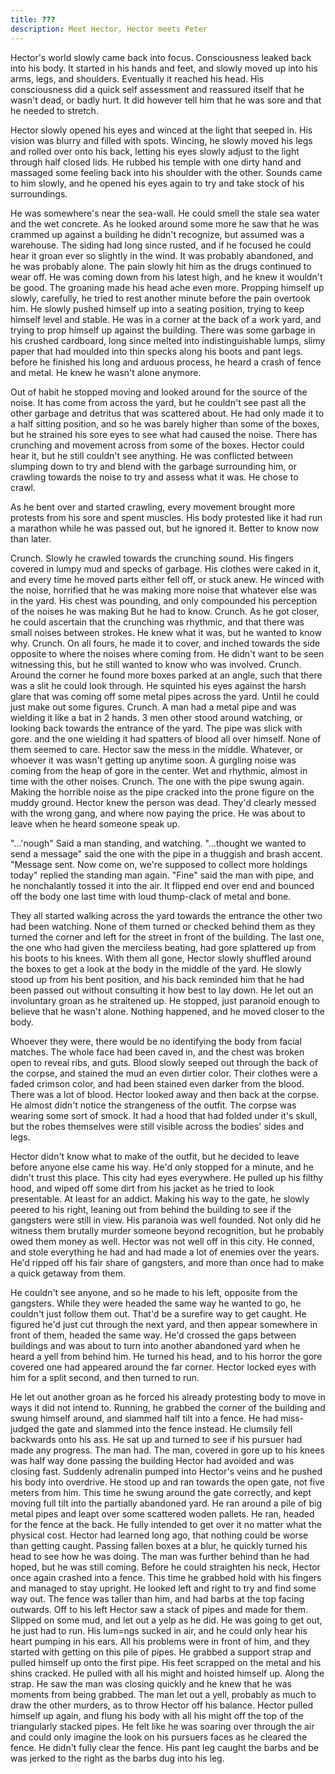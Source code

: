 ```yaml
---
title: ???
description: Meet Hector, Hector meets Peter
---
```


Hector's world slowly came back into focus. Consciousness leaked back into his body. It started in his hands and feet, and slowly moved up into his arms, legs, and shoulders. Eventually it reached his head. His consciousness did a quick self assessment and reassured itself that he wasn't dead, or badly hurt. It did however tell him that he was sore and that he needed to stretch.

Hector slowly opened his eyes and winced at the light that seeped in. His vision was blurry and filled with spots. Wincing, he slowly moved his legs and rolled over onto his back, letting his eyes slowly adjust to the light through half closed lids. He rubbed his temple with one dirty hand and massaged some feeling back into his shoulder with the other. Sounds came to him slowly, and he opened his eyes again to try and take stock of his surroundings.

He was somewhere's near the sea-wall. He could smell the stale sea water and the wet concrete. As he looked around some more he saw that he was crammed up against a building he didn't recognize, but assumed was a warehouse. The siding had long since rusted, and if he focused he could hear it groan ever so slightly in the wind. It was probably abandoned, and he was probably alone. The pain slowly hit him as the drugs continued to wear off. He was coming down from his latest high, and he knew it wouldn't be good. The groaning made his head ache even more. Propping himself up slowly, carefully, he tried to rest another minute before the pain overtook him. He slowly pushed himself up into a seating position, trying to keep himself level and stable. He was in a corner at the back of a work yard, and trying to prop himself up against the building. There was some garbage in his crushed cardboard, long since melted into indistinguishable lumps, slimy paper that had moulded into thin specks along his boots and pant legs. before he finished his long and arduous process, he heard a crash of fence and metal. He knew he wasn't alone anymore.

Out of habit he stopped moving and looked around for the source of the noise. It has come from across the yard, but he couldn't see past all the other garbage and detritus that was scattered about. He had only made it to a half sitting position, and so he was barely higher than some of the boxes, but he strained his sore eyes to see what had caused the noise. There has crunching and movement across from some of the boxes. Hector could hear it, but he still couldn't see anything. He was conflicted between slumping down to try and blend with the garbage surrounding him, or crawling towards the noise to try and assess what it was. He chose to crawl.

As he bent over and started crawling, every movement brought more protests from his sore and spent muscles. His body protested like it had run a marathon while he was passed out, but he ignored it.
Better to know now than later.

Crunch. Slowly he crawled towards the crunching sound. His fingers covered in lumpy mud and specks of garbage. His clothes were caked in it, and every time he moved parts either fell off, or stuck anew. He winced with the noise, horrified that he was making more noise that whatever else was in the yard. His chest was pounding, and only compounded his perception of the noises he was making But he had to know. Crunch. As he got closer, he could ascertain that the crunching was rhythmic, and that there was small noises between strokes. He knew what it was, but he wanted to know why. Crunch. On all fours, he made it to cover, and inched towards the side opposite to where the noises where coming from. He didn't want to be seen witnessing this, but he still wanted to know who was involved. Crunch. Around the corner he found more boxes parked at an angle, such that there was a slit he could look through. He squinted his eyes against the harsh glare that was coming off some metal pipes across the yard. Until he could just make out some figures. Crunch. A man had a metal pipe and was wielding it like a bat in 2 hands. 3 men other stood around watching, or looking back towards the entrance of the yard. The pipe was slick with gore. and the one wielding it had spatters of blood all over himself. None of them seemed to care. Hector saw the mess in the middle. Whatever, or whoever it was wasn't getting up anytime soon. A gurgling noise was coming from the heap of gore in the center. Wet and rhythmic, almost in time with the other noises. Crunch. The one with the pipe swung again. Making the horrible noise as the pipe cracked into the prone figure on the muddy ground. Hector knew the person was dead. They'd clearly messed with the wrong gang, and where now paying the price. He was about to leave when he heard someone speak up.

"...'nough" Said a man standing, and watching.
"...thought we wanted to send a message" said the one with the pipe in a thuggish and brash accent.
"Message sent. Now come on, we're supposed to collect more holdings today" replied the standing man again.
"Fine" said the man with pipe, and he nonchalantly tossed it into the air. It flipped end over end and bounced off the body one last time with loud thump-clack of metal and bone.

They all started walking across the yard towards the entrance the other two had been watching. None of them turned or checked behind them as they turned the corner and left for the street in front of the building. The last one, the one who had given the merciless beating, had gore splattered up from his boots to his knees. With them all gone, Hector slowly shuffled around the boxes to get a look at the body in the middle of the yard. He slowly stood up from his bent position, and his back reminded him that he had been passed out without consulting it how best to lay down. He let out an involuntary groan as he straitened up. He stopped, just  paranoid enough to believe that he wasn't alone. Nothing happened, and he moved closer to the body.

Whoever they were, there would be no identifying the body from facial matches. The whole face had been caved in, and the chest was broken open to reveal ribs, and guts. Blood slowly seeped out through the back of the corpse, and stained the mud an even dirtier color. Their clothes were a faded crimson color, and had been stained even darker from the blood. There was a lot of blood. Hector looked away and then back at the corpse. He almost didn't notice the strangeness of the outfit. The corpse was wearing some sort of smock. It had a hood that had folded under it's skull, but the robes themselves were still visible across the bodies' sides and legs.

Hector didn't know what to make of the outfit, but he decided to leave before anyone else came his way. He'd only stopped for a minute, and he didn't trust this place. This city had eyes everywhere. He pulled up his filthy hood, and wiped off some dirt from his jacket as he tried to look presentable. At least for an addict.
Making his way to the gate, he slowly peered to his right, leaning out from behind the building to see if the gangsters were still in view. His paranoia was well founded. Not only did he witness them brutally murder someone beyond recognition, but he probably owed them money as well.
Hector was not well off in this city. He conned, and stole everything he had and had made a lot of enemies over the years. He'd ripped off his fair share of gangsters, and more than once had to make a quick getaway from them.

He couldn't see anyone, and so he made to his left, opposite from the gangsters. While they were headed the same way he wanted to go, he couldn't just follow them out. That'd be a surefire way to get caught. He figured he'd just cut through the next yard, and then appear somewhere in front of them, headed the same way. He'd crossed the gaps between buildings and was about to turn into another abandoned yard when he heard a yell from behind him. He turned his head, and to his horror the gore covered one had appeared around the far corner. Hector locked eyes with him for a split second, and then turned to run.

He let out another groan as he forced his already protesting body to move in ways it did not intend to. Running, he grabbed the corner of the building and swung himself around, and slammed half tilt into a fence. He had miss-judged the gate and slammed into the fence instead. He clumsily fell backwards onto his ass. He sat up and turned to see if his pursuer had made any progress. The man had. The man, covered in gore up to his knees was half way done passing the building Hector had avoided and was closing fast. Suddenly adrenalin pumped into Hector's veins and he pushed his body into overdrive. He stood up and ran towards the open gate, not five meters from him. This time he swung around the gate correctly, and kept moving full tilt into the partially abandoned yard. He ran around a pile of big metal pipes and leapt over some scattered woden pallets. He ran, headed for the fence at the back. He fully intended to get over it no matter what the physical cost. Hector had learned long ago, that nothing could be worse than getting caught. Passing fallen boxes at a blur, he quickly turned his head to see how he was doing. The man was further behind than he had hoped, but he was still coming. Before he could straighten his neck, Hector once again crashed into a fence. This time he grabbed hold with his fingers and managed to stay upright. He looked left and right to try and find some way out. The fence was taller than him, and had barbs at the top facing outwards. Off to his left Hector saw a stack of pipes and made for them. Slipped on some mud, and let out a yelp as he did. He was going to get out, he just had to run. His lum=ngs sucked in air, and he could only hear his heart pumping in his ears. All his problems were in front of him, and they started with getting on this pile of pipes. He grabbed a support strap and pulled himself up onto the first pipe. His feet scrapped on the metal and his shins cracked. He pulled with all his might and hoisted himself up. Along the strap. He saw the man was closing quickly and he knew that he was moments from being grabbed. The man let out a yell, probably as much to draw the other murders, as to throw Hector off his balance. Hector pulled himself up again, and flung his body with all his might off the top of the triangularly stacked pipes. He felt like he was soaring over through the air and could only imagine the look on his pursuers faces as he cleared the fence. He didn't fully clear the fence. His pant leg caught the barbs and be was jerked to the right as the barbs dug into his leg.